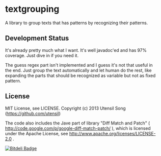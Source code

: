 textgrouping
================

A library to group texts that has patterns by recognizing their patterns.

Development Status
--------------------

It's already pretty much what I want. It's well javadoc'ed and has 97% coverage. Just dive in if you need it.

The guess regex part isn't implemented and I guess it's not that useful in the end. Just group the text automatically and let human do the rest, like expanding the parts that should be recognized as variable but not as fixed pattern.

License
---------

MIT License, see LICENSE. Copyright (c) 2013 Utensil Song (https://github.com/utensil)

The code also includes the Jave part of library "Diff Match and Patch" ( http://code.google.com/p/google-diff-match-patch/ ), which is licensed under the Apache License, see http://www.apache.org/licenses/LICENSE-2.0 .

[![Bitdeli Badge](https://d2weczhvl823v0.cloudfront.net/utensil/textgrouping/trend.png)](https://bitdeli.com/free "Bitdeli Badge")

